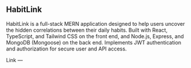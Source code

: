 ## HabitLink
HabitLink is a full-stack MERN application designed to help users uncover the hidden correlations between their daily habits. Built with React, TypeScript, and Tailwind CSS on the front end, and Node.js, Express, and MongoDB (Mongoose) on the back end. Implements JWT authentication and authorization for secure user and API access.

 Link — <a href="https://habit-link-4qow.vercel.app/"/>
